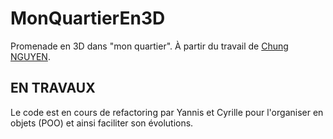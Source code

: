 # MonQuartierEn3D

Promenade en 3D dans "mon quartier". À partir du travail de [Chung NGUYEN](http://chungswebsite.blogspot.fr).

## EN TRAVAUX

Le code est en cours de refactoring par Yannis et Cyrille pour l'organiser en objets (POO) et ainsi faciliter son évolutions.

